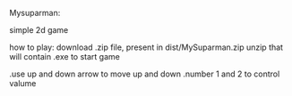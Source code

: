 Mysuparman:

simple 2d game 

how to play:
download .zip file, present in  dist/MySuparman.zip
unzip that will contain .exe to start game

.use up and down arrow to move up and down
.number 1 and 2 to control valume

